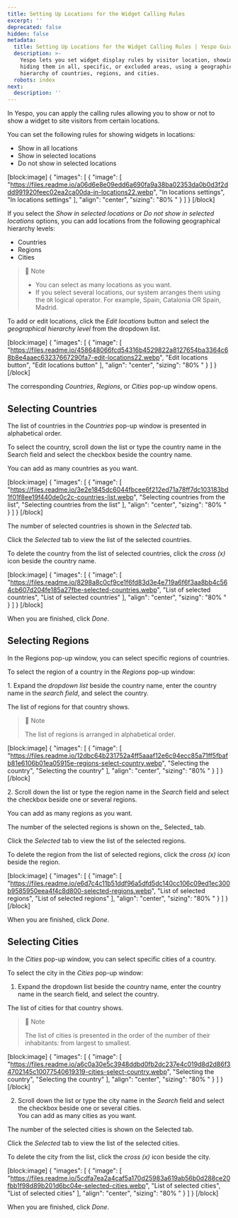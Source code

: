 ```yaml
---
title: Setting Up Locations for the Widget Calling Rules
excerpt: ''
deprecated: false
hidden: false
metadata:
  title: Setting Up Locations for the Widget Calling Rules | Yespo Guide
  description: >-
    Yespo lets you set widget display rules by visitor location, showing or
    hiding them in all, specific, or excluded areas, using a geographical
    hierarchy of countries, regions, and cities.
  robots: index
next:
  description: ''
---
```

In Yespo, you can apply the calling rules allowing you to show or not to show a widget to site visitors from certain locations.

You can set the following rules for showing widgets in locations:

- Show in all locations
- Show in selected locations
- Do not show in selected locations

[block:image]
{
  "images": [
    {
      "image": [
        "https://files.readme.io/a06d6e8e09edd6a690fa9a38ba02353da0b0d3f2ddd991920feec02ea2ca00da-in-locations22.webp",
        "In locations settings",
        "In locations settings"
      ],
      "align": "center",
      "sizing": "80% "
    }
  ]
}
[/block]


If you select the _Show in selected locations_ or _Do not show in selected locations_ options, you can add locations from the following geographical hierarchy levels: 

- Countries 
- Regions
- Cities

> 📘 Note
> 
> - You can select as many locations as you want.
> - If you select several locations, our system arranges them using the `OR` logical operator. For example, Spain, Catalonia OR Spain, Madrid.

To add or edit locations, click the _Edit locations_ button and select the _geographical hierarchy level_ from the dropdown list.

[block:image]
{
  "images": [
    {
      "image": [
        "https://files.readme.io/458648066fcd54316b4529822a8127654ba3364c68b8e4aaec63237667290fa7-edit-locations22.webp",
        "Edit locations button",
        "Edit locations button"
      ],
      "align": "center",
      "sizing": "80% "
    }
  ]
}
[/block]


The corresponding _Countries_, _Regions_, or _Cities_ pop-up window opens.

## Selecting Countries

The list of countries in the _Countries_ pop-up window is presented in alphabetical order. 

To select the country, scroll down the list or type the country name in the Search field and select the checkbox beside the country name.

You can add as many countries as you want.

[block:image]
{
  "images": [
    {
      "image": [
        "https://files.readme.io/3e2e1845dc6044fbcee6f212ed71a78ff7dc103183bd1f01f8ee19f440de0c2c-countries-list.webp",
        "Selecting countries from the list",
        "Selecting countries from the list"
      ],
      "align": "center",
      "sizing": "80% "
    }
  ]
}
[/block]


The number of selected countries is shown in the _Selected_ tab.

Click the _Selected_ tab to view the list of the selected countries.

To delete the country from the list of selected countries, click the _cross (x)_ icon beside the country name.

[block:image]
{
  "images": [
    {
      "image": [
        "https://files.readme.io/8298a8c0cf9ce1f6fd83d3e4e719a6f6f3aa8bb4c564cb607d204fe185a27fbe-selected-countries.webp",
        "List of selected countries",
        "List of selected countries"
      ],
      "align": "center",
      "sizing": "80% "
    }
  ]
}
[/block]


When you are finished, click _Done_.

## Selecting Regions

In the Regions pop-up window, you can select specific regions of countries.

To select the region of a country in the _Regions_ pop-up window:

1. Expand the _dropdown list_ beside the country name, enter the country name in the _search field_, and select the country. 

The list of regions for that country shows.

> 📘 Note
> 
> The list of regions is arranged in alphabetical order.

[block:image]
{
  "images": [
    {
      "image": [
        "https://files.readme.io/12dbc64b231752a4ff5aaaf12e6c94ecc85a71ff5fbafb81e6106b01ea05915e-regions-select-country.webp",
        "Selecting the country",
        "Selecting the country"
      ],
      "align": "center",
      "sizing": "80% "
    }
  ]
}
[/block]


2. Scroll down the list or type the region name in the _Search_ field and select the checkbox beside one or several regions.

You can add as many regions as you want.

The number of the selected regions is shown on the_ Selected_ tab. 

Click the _Selected_ tab to view the list of the selected regions.

To delete the region from the list of selected regions, click the _cross (x)_ icon beside the region.

[block:image]
{
  "images": [
    {
      "image": [
        "https://files.readme.io/e6d7c4c11b51ddf96a5dfd5dc140cc106c09ed1ec300b9585950eea4f4c8d800-selected-regions.webp",
        "List of selected regions",
        "List of selected regions"
      ],
      "align": "center",
      "sizing": "80% "
    }
  ]
}
[/block]


When you are finished, click _Done_.

## Selecting Cities

In the _Cities_ pop-up window, you can select specific cities of a country.

To select the city in the _Cities_ pop-up window:

1. Expand the dropdown list beside the country name, enter the country name in the search field, and select the country. 

The list of cities for that country shows.

> 📘 Note
> 
> The list of cities is presented in the order of the number of their inhabitants: from largest to smallest.

[block:image]
{
  "images": [
    {
      "image": [
        "https://files.readme.io/a6c0a30e5c3948ddbd0fb2dc237e4c019d8d2d86f34702145c10077540619319-cities-select-country.webp",
        "Selecting the country",
        "Selecting the country"
      ],
      "align": "center",
      "sizing": "80% "
    }
  ]
}
[/block]


2. Scroll down the list or type the city name in the _Search_ field and select the checkbox beside one or several cities.  
   You can add as many cities as you want.

The number of the selected cities is shown on the Selected tab. 

Click the _Selected_ tab to view the list of the selected cities.

To delete the city from the list, click the _cross (x)_ icon beside the city.

[block:image]
{
  "images": [
    {
      "image": [
        "https://files.readme.io/5cdfa7ea2a4caf5a170d25983a619ab56b0d288ce20fbb1f98d89b201d6bc04e-selected-cities.webp",
        "List of selected cities",
        "List of selected cities"
      ],
      "align": "center",
      "sizing": "80% "
    }
  ]
}
[/block]


When you are finished, click _Done_.